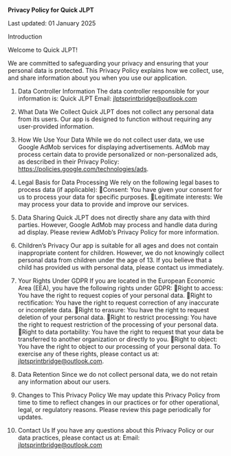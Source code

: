 **Privacy Policy for Quick JLPT**

Last updated: 01 January 2025

Introduction

Welcome to Quick JLPT!

We are committed to safeguarding your privacy and ensuring that your personal data is protected. This Privacy Policy explains how we collect, use, and share information about you when you use our application.

1. Data Controller Information
The data controller responsible for your information is:
Quick JLPT
Email: jlptsprintbridge@outlook.com

2. What Data We Collect
Quick JLPT does not collect any personal data from its users. Our app is designed to function without requiring any user-provided information.

3. How We Use Your Data
While we do not collect user data, we use Google AdMob services for displaying advertisements. AdMob may process certain data to provide personalized or non-personalized ads, as described in their Privacy Policy: https://policies.google.com/technologies/ads.

4. Legal Basis for Data Processing
We rely on the following legal bases to process data (if applicable):
Consent: You have given your consent for us to process your data for specific purposes.
Legitimate interests: We may process your data to provide and improve our services.

5. Data Sharing
Quick JLPT does not directly share any data with third parties. However, Google AdMob may process and handle data during ad display. Please review AdMob’s Privacy Policy for more information.

6. Children’s Privacy
Our app is suitable for all ages and does not contain inappropriate content for children. However, we do not knowingly collect personal data from children under the age of 13. If you believe that a child has provided us with personal data, please contact us immediately.

7. Your Rights Under GDPR
If you are located in the European Economic Area (EEA), you have the following rights under GDPR:
Right to access: You have the right to request copies of your personal data.
Right to rectification: You have the right to request correction of any inaccurate or incomplete data.
Right to erasure: You have the right to request deletion of your personal data.
Right to restrict processing: You have the right to request restriction of the processing of your personal data.
Right to data portability: You have the right to request that your data be transferred to another organization or directly to you.
Right to object: You have the right to object to our processing of your personal data.
To exercise any of these rights, please contact us at: jlptsprintbridge@outlook.com.

8. Data Retention
Since we do not collect personal data, we do not retain any information about our users.

9. Changes to This Privacy Policy
We may update this Privacy Policy from time to time to reflect changes in our practices or for other operational, legal, or regulatory reasons. Please review this page periodically for updates.

10. Contact Us
If you have any questions about this Privacy Policy or our data practices, please contact us at:
Email: jlptsprintbridge@outlook.com 
